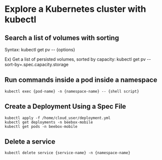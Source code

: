 # Explore a Kubernetes cluster with kubectl

## Search a list of volumes with sorting
Syntax:
    kubectl get pv -- {options}

Ex) Get a list of persisted volumes, sorted by capacity:
    kubectl get pv --sort-by=.spec.capacity.storage

## Run commands inside a pod inside a namespace
``kubectl exec {pod-name} -n {namespace-name} -- {shell script}``

## Create a Deployment Using a Spec File
    kubectl apply -f /home/cloud_user/deployment.yml
    kubectl get deployments -n beebox-mobile
    kubectl get pods -n beebox-mobile

## Delete a service
``
kubectl delete service {service-name} -n {namespace-name}
``
